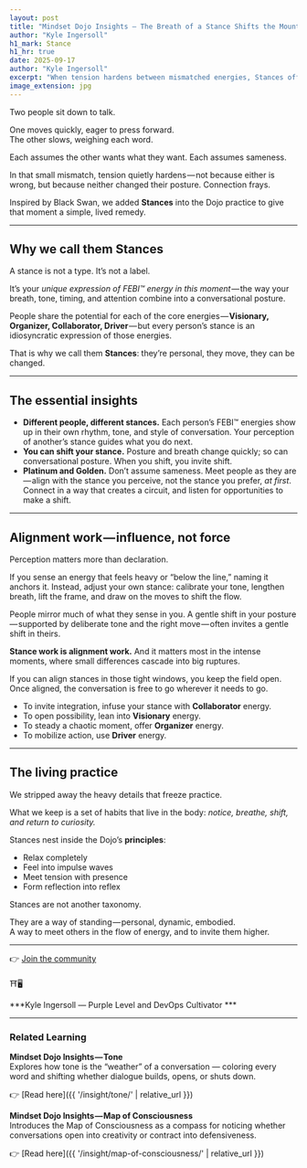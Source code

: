 ```yaml
---
layout: post
title: "Mindset Dojo Insights — The Breath of a Stance Shifts the Mountain"
author: "Kyle Ingersoll"
h1_mark: Stance
h1_hr: true
date: 2025-09-17
author: "Kyle Ingersoll"
excerpt: "When tension hardens between mismatched energies, Stances offer a way to realign through breath, tone, and presence—shifting both yourself and the field of conversation."
image_extension: jpg
---  
```


Two people sit down to talk.  

One moves quickly, eager to press forward.  
The other slows, weighing each word.  

Each assumes the other wants what they want. Each assumes sameness.  

In that small mismatch, tension quietly hardens — not because either is wrong, but because neither changed their posture. Connection frays.  

Inspired by Black Swan, we added **Stances** into the Dojo practice to give that moment a simple, lived remedy.  

---  

## Why we call them Stances  

A stance is not a type. It’s not a label.  

It’s your *unique expression of FEBI™ energy in this moment* — the way your breath, tone, timing, and attention combine into a conversational posture.  

People share the potential for each of the core energies — **Visionary, Organizer, Collaborator, Driver** — but every person’s stance is an idiosyncratic expression of those energies.  

That is why we call them **Stances**: they’re personal, they move, they can be changed.  

---  

## The essential insights  

- **Different people, different stances.** Each person’s FEBI™ energies show up in their own rhythm, tone, and style of conversation. Your perception of another’s stance guides what you do next.  
- **You can shift your stance.** Posture and breath change quickly; so can conversational posture. When you shift, you invite shift.  
- **Platinum and Golden.** Don’t assume sameness. Meet people as they are — align with the stance you perceive, not the stance you prefer, *at first*. Connect in a way that creates a circuit, and listen for opportunities to make a shift.  

---  

## Alignment work — influence, not force  

Perception matters more than declaration.  

If you sense an energy that feels heavy or “below the line,” naming it anchors it. Instead, adjust your own stance: calibrate your tone, lengthen breath, lift the frame, and draw on the moves to shift the flow.  

People mirror much of what they sense in you. A gentle shift in your posture — supported by deliberate tone and the right move — often invites a gentle shift in theirs.  

**Stance work is alignment work.** And it matters most in the intense moments, where small differences cascade into big ruptures.  

If you can align stances in those tight windows, you keep the field open. Once aligned, the conversation is free to go wherever it needs to go.  

- To invite integration, infuse your stance with **Collaborator** energy.  
- To open possibility, lean into **Visionary** energy.  
- To steady a chaotic moment, offer **Organizer** energy.  
- To mobilize action, use **Driver** energy.  

---  

## The living practice  

We stripped away the heavy details that freeze practice.  

What we keep is a set of habits that live in the body: *notice, breathe, shift, and return to curiosity.*  

Stances nest inside the Dojo’s **principles**:  

- Relax completely  
- Feel into impulse waves  
- Meet tension with presence  
- Form reflection into reflex  

Stances are not another taxonomy.  

They are a way of standing — personal, dynamic, embodied.  
A way to meet others in the flow of energy, and to invite them higher.  

---  

👉 [Join the community](https://mindset.dojo.center/)  

⛩️🖥️

***Kyle Ingersoll — Purple Level and DevOps Cultivator *** 

--- 

### Related Learning  

**Mindset Dojo Insights — Tone**  
Explores how tone is the “weather” of a conversation — coloring every word and shifting whether dialogue builds, opens, or shuts down.  

👉 [Read here]({{ '/insight/tone/' | relative_url }}) 

**Mindset Dojo Insights — Map of Consciousness**  
Introduces the Map of Consciousness as a compass for noticing whether conversations open into creativity or contract into defensiveness.  

👉 [Read here]({{ '/insight/map-of-consciousness/' | relative_url }})  

